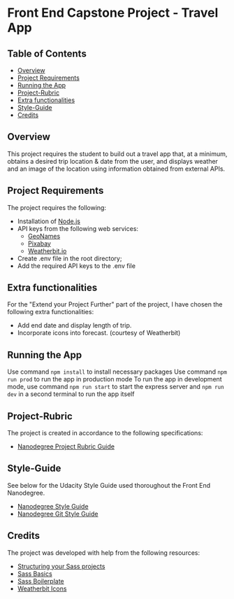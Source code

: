 # Front End Capstone Project - Travel App

## Table of Contents

-   [Overview](#overview)
-   [Project Requirements](#project-requirements)
-   [Running the App](#running-the-app)
-   [Project-Rubric](#project-rubric)
-   [Extra functionalities](#extra-functionalities)
-   [Style-Guide](#style-guide)
-   [Credits](#credits)

## Overview

This project requires the student to build out a travel app that, at a minimum, obtains a desired trip location & date from the user, and displays weather and an image of the location using information obtained from external APIs.

## Project Requirements

The project requires the following:

-   Installation of [Node.js](https://nodejs.org/en/)
-   API keys from the following web services:
    -   [GeoNames](http://www.geonames.org/export/web-services.html)
    -   [Pixabay](https://pixabay.com/api/docs/)
    -   [Weatherbit.io](https://www.weatherbit.io/account/create)
-   Create .env file in the root directory;
-   Add the required API keys to the .env file

## Extra functionalities

For the "Extend your Project Further" part of the project, I have chosen the following extra functionalities:

-   Add end date and display length of trip.
-   Incorporate icons into forecast. (courtesy of Weatherbit)

## Running the App

Use command `npm install` to install necessary packages
Use command `npm run prod` to run the app in production mode
To run the app in development mode, use command `npm run start` to start the express server and `npm run dev` in a second terminal to run the app itself

## Project-Rubric

The project is created in accordance to the following specifications:

-   [Nanodegree Project Rubric Guide](https://review.udacity.com/#!/rubrics/2669/view)

## Style-Guide

See below for the Udacity Style Guide used thoroughout the Front End Nanodegree.

-   [Nanodegree Style Guide](http://udacity.github.io/frontend-nanodegree-styleguide/)
-   [Nanodegree Git Style Guide](https://udacity.github.io/git-styleguide/)

## Credits

The project was developed with help from the following resources:

-   [Structuring your Sass projects](https://itnext.io/structuring-your-sass-projects-c8d41fa55ed4)
-   [Sass Basics](https://sass-lang.com/guide)
-   [Sass Boilerplate](https://github.com/KittyGiraudel/sass-boilerplate)
-   [Weatherbit Icons ](https://www.weatherbit.io/api/codes)

